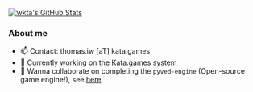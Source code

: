 
<a href="https://awesome-github-stats.azurewebsites.net/index.html??cardType=level&theme=vue&preferLogin=false">
<img alt="wkta's GitHub Stats" src="https://awesome-github-stats.azurewebsites.net/user-stats/wkta?cardType=level&theme=vue&preferLogin=false" />
</a>

### About me
 - 📫 Contact: thomas.iw [aT] kata.games
 - 🔭 Currently working on the [Kata.games](https://linktr.ee/katagames) system
 - 👯 Wanna collaborate on completing the `pyved-engine` (Open-source game engine!), see [here](https://github.com/gaudiatech/pyved-engine)

<!--
**wkta/wkta** is a ✨ _special_ ✨ repository because its `README.md` (this file) appears on your GitHub profile.

Here are some ideas to get you started:

- 🔭 I’m currently working on ...
- 🌱 I’m currently learning ...
- 👯 I’m looking to collaborate on ...
- 🤔 I’m looking for help with ...
- 💬 Ask me about ...
- 📫 How to reach me: ...
- 😄 Pronouns: ...
- ⚡ Fun fact: ...
-->
